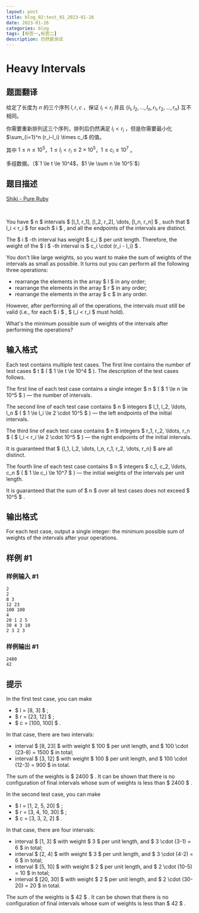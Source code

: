 ```yaml
---
layout: post
title: blog_02:test_01_2023-01-26
date: 2023-01-26
categories: blog
tags: [标签一,标签二]
description: 仍然是测试
---
```

# Heavy Intervals

## 题面翻译

给定了长度为 $`n`$ 的三个序列 $`l,r,c`$ ，保证 $`l_i < r_i`$ 并且 $`\{l_1,l_2,\dots,l_n,r_1,r_2,\dots,r_n\}`$ 互不相同。

你需要重新排列这三个序列，排列后仍然满足 $`l_i < r_i`$ ，但是你需要最小化 $`\sum_{i=1}^n (r_i-l_i) \times c_i`$ 的值。

其中 $`1 \le n \le 10^5`$，$`1 \le l_i<r_i \le 2 \times 10^5`$，$`1 \le c_i \le 10^7`$ 。

多组数据。（$`1 \le t \le 10^4$，$1 \le \sum n \le 10^5`$）

## 题目描述

[Shiki - Pure Ruby](https://soundcloud.com/shiki-8/pure-rubyversoundcloud)

⠀

You have $ n $ intervals $ [l_1, r_1], [l_2, r_2], \dots, [l_n, r_n] $ , such that $ l_i < r_i $ for each $ i $ , and all the endpoints of the intervals are distinct.

The $ i $ -th interval has weight $ c_i $ per unit length. Therefore, the weight of the $ i $ -th interval is $ c_i \cdot (r_i - l_i) $ .

You don't like large weights, so you want to make the sum of weights of the intervals as small as possible. It turns out you can perform all the following three operations:

- rearrange the elements in the array $ l $ in any order;
- rearrange the elements in the array $ r $ in any order;
- rearrange the elements in the array $ c $ in any order.

However, after performing all of the operations, the intervals must still be valid (i.e., for each $ i $ , $ l_i < r_i $ must hold).

What's the minimum possible sum of weights of the intervals after performing the operations?

## 输入格式

Each test contains multiple test cases. The first line contains the number of test cases $ t $ ( $ 1 \le t \le 10^4 $ ). The description of the test cases follows.

The first line of each test case contains a single integer $ n $ ( $ 1 \le n \le 10^5 $ ) — the number of intervals.

The second line of each test case contains $ n $ integers $ l_1, l_2, \ldots, l_n $ ( $ 1 \le l_i \le 2 \cdot 10^5 $ ) — the left endpoints of the initial intervals.

The third line of each test case contains $ n $ integers $ r_1, r_2, \ldots, r_n $ ( $ l_i < r_i \le 2 \cdot 10^5 $ ) — the right endpoints of the initial intervals.

It is guaranteed that $ \{l_1, l_2, \dots, l_n, r_1, r_2, \dots, r_n\} $ are all distinct.

The fourth line of each test case contains $ n $ integers $ c_1, c_2, \ldots, c_n $ ( $ 1 \le c_i \le 10^7 $ ) — the initial weights of the intervals per unit length.

It is guaranteed that the sum of $ n $ over all test cases does not exceed $ 10^5 $ .

## 输出格式

For each test case, output a single integer: the minimum possible sum of weights of the intervals after your operations.

## 样例 #1

### 样例输入 #1

```
2
2
8 3
12 23
100 100
4
20 1 2 5
30 4 3 10
2 3 2 3
```

### 样例输出 #1

```
2400
42
```

## 提示

In the first test case, you can make

- $ l = [8, 3] $ ;
- $ r = [23, 12] $ ;
- $ c = [100, 100] $ .

In that case, there are two intervals:

- interval $ [8, 23] $ with weight $ 100 $ per unit length, and $ 100 \cdot (23-8) = 1500 $ in total;
- interval $ [3, 12] $ with weight $ 100 $ per unit length, and $ 100 \cdot (12-3) = 900 $ in total.

The sum of the weights is $ 2400 $ . It can be shown that there is no configuration of final intervals whose sum of weights is less than $ 2400 $ .

In the second test case, you can make

- $ l = [1, 2, 5, 20] $ ;
- $ r = [3, 4, 10, 30] $ ;
- $ c = [3, 3, 2, 2] $ .

In that case, there are four intervals:

- interval $ [1, 3] $ with weight $ 3 $ per unit length, and $ 3 \cdot (3-1) = 6 $ in total;
- interval $ [2, 4] $ with weight $ 3 $ per unit length, and $ 3 \cdot (4-2) = 6 $ in total;
- interval $ [5, 10] $ with weight $ 2 $ per unit length, and $ 2 \cdot (10-5) = 10 $ in total;
- interval $ [20, 30] $ with weight $ 2 $ per unit length, and $ 2 \cdot (30-20) = 20 $ in total.

The sum of the weights is $ 42 $ . It can be shown that there is no configuration of final intervals whose sum of weights is less than $ 42 $ .
